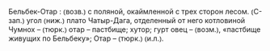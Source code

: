 ---
---

Бельбек-Отар
: ⦅возв.⦆ с поляной, окаймленной с трех сторон лесом. ⦅С-зап.⦆ угол ⦅ниж.⦆ плато Чатыр-Дага, отделенный от него котловиной Чумнох – ⦅тюрк.⦆ отар – пастбище; хутор; гурт овец – ⦅возм.⦆, «пастбище живущих по Бельбеку»; Отар – ⦅тюрк.⦆ ⦅и.л.⦆.

